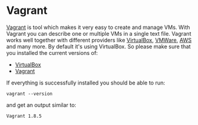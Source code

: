 # Vagrant

[Vagrant](https://www.vagrantup.com/) is tool which makes it very easy
to create and manage VMs. With Vagrant you can describe one or multiple
VMs in a single text file. Vagrant works well together with different 
providers like [VirtualBox](https://www.virtualbox.org/wiki/Downloads), 
[VMWare](http://www.vmware.com/), [AWS](https://aws.amazon.com/) and many 
more. By default it's using VirtualBox. So please make sure that you 
installed the current versions of: 

 - [VirtualBox](https://www.virtualbox.org/wiki/Downloads)
 - [Vagrant](https://www.vagrantup.com/)

If everything is successfully installed you should be able to run: 

```
vagrant --version
```

and get an output similar to: 

```
Vagrant 1.8.5
```


